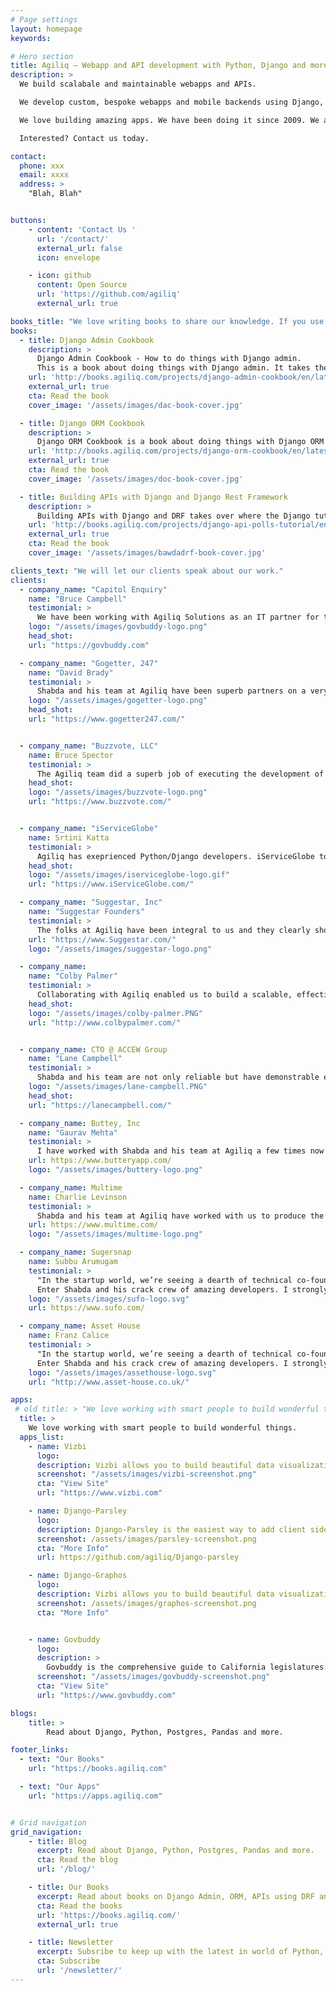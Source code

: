```yaml
---
# Page settings
layout: homepage
keywords:

# Hero section
title: Agiliq – Webapp and API development with Python, Django and more
description: >
  We build scalabale and maintainable webapps and APIs.

  We develop custom, bespoke webapps and mobile backends using Django, Python, Postgres, Angular and other modern tools.

  We love building amazing apps. We have been doing it since 2009. We are doing it right now, and we can do it for you.

  Interested? Contact us today.

contact:
  phone: xxx
  email: xxxx
  address: >
    "Blah, Blah"


buttons:
    - content: 'Contact Us '
      url: '/contact/'
      external_url: false
      icon: envelope

    - icon: github
      content: Open Source
      url: 'https://github.com/agiliq'
      external_url: true

books_title: "We love writing books to share our knowledge. If you use Django, these are a must read."
books:
  - title: Django Admin Cookbook
    description: >
      Django Admin Cookbook - How to do things with Django admin.
      This is a book about doing things with Django admin. It takes the form of about forty questions and common tasks with Django admin we answer.
    url: 'http://books.agiliq.com/projects/django-admin-cookbook/en/latest/'
    external_url: true
    cta: Read the book
    cover_image: '/assets/images/dac-book-cover.jpg'

  - title: Django ORM Cookbook
    description: >
      Django ORM Cookbook is a book about doing things with Django ORM and Django models. Django is a “MTV” (Model-Template-View) framework – This book provides a deep dive into the M part.
    url: 'http://books.agiliq.com/projects/django-orm-cookbook/en/latest/'
    external_url: true
    cta: Read the book
    cover_image: '/assets/images/doc-book-cover.jpg'

  - title: Building APIs with Django and Django Rest Framework
    description: >
      Building APIs with Django and DRF takes over where the Django tutorials stop. In the Django tutorials, you built a regular Django polls app. We will rebuild an API for a similar app.
    url: 'http://books.agiliq.com/projects/django-api-polls-tutorial/en/latest/'
    external_url: true
    cta: Read the book
    cover_image: '/assets/images/bawdadrf-book-cover.jpg'

clients_text: "We will let our clients speak about our work."
clients:
  - company_name: "Capitol Enquiry"
    name: "Bruce Campbell"
    testimonial: >
      We have been working with Agiliq Solutions as an IT partner for the past year, and we are delighted with their performance. They are both extremely capable and extremely professional. When our goals and directions are unclear or when they see a better solution, they are quick to let us know. Then, once we have agreed on specifics and timing, they get it done within budget and on schedule. We look forward to continuing to work with them in the years to come.
    logo: "/assets/images/govbuddy-logo.png"
    head_shot:
    url: "https://govbuddy.com"

  - company_name: "Gogetter, 247"
    name: "David Brady"
    testimonial: >
      Shabda and his team at Agiliq have been superb partners on a very complicated django project featuring celery, redis, django templates, REST APIs, Stripe integration, push notifications, and more. Shabda is easy to work with and he has made excellent recommendations on how to solve different problems from both a process and technology perspectives. I have been extremely impressed with the technical proficiency, teamwork, and communication from Shabda and his team. I look forward to a long relationship with Shabda and Agiliq.
    logo: "/assets/images/gogetter-logo.png"
    head_shot:
    url: "https://www.gogetter247.com/"


  - company_name: "Buzzvote, LLC"
    name: Bruce Spector
    testimonial: >
      The Agiliq team did a superb job of executing the development of the BuzzVote website on schedule and budget.
    head_shot:
    logo: "/assets/images/buzzvote-logo.png"
    url: "https://www.buzzvote.com/"


  - company_name: "iServiceGlobe"
    name: Srtini Katta
    testimonial: >
      Agiliq has exeprienced Python/Django developers. iServiceGlobe took the help of couple of Python/Django resources for an year. You can rely on Agiliq if you are looking for a reliable outsourcing partner to accomplish your projects within the budget
    head_shot:
    logo: "/assets/images/iserviceglobe-logo.gif"
    url: "https://www.iServiceGlobe.com/"

  - company_name: "Suggestar, Inc"
    name: "Suggestar Founders"
    testimonial: >
      The folks at Agiliq have been integral to us and they clearly show the same passion and drive for our product as we do. We are very proud to be working alongside a team of true experts who understand all aspects of our projects and execute with quality results.
    url: "https://www.Suggestar.com/"
    logo: "/assets/images/suggestar-logo.png"

  - company_name:
    name: "Colby Palmer"
    testimonial: >
      Collaborating with Agiliq enabled us to build a scalable, effective app and thanks to their good advice we managed to avoid some pitfalls that could have cost valuable hours later in the development process.
    head_shot:
    logo: "/assets/images/colby-palmer.PNG"
    url: "http://www.colbypalmer.com/"


  - company_name: CTO @ ACCEW Group
    name: "Lane Campbell"
    testimonial: >
      Shabda and his team are not only reliable but have demonstrable expertise with Django and Python unlike any other team I have worked with.  Shabda is also quite personable and wonderful to work with.
    logo: "/assets/images/lane-campbell.PNG"
    head_shot:
    url: "https://lanecampbell.com/"

  - company_name: Buttey, Inc
    name: "Gaurav Mehta"
    testimonial: >
      I have worked with Shabda and his team at Agiliq a few times now and couldn't have been more satisfied with the work. We used them for Python/Django requirements - they were thoroughly professional, hard working, responsive and very easy to communicate. I have already recommended Agiliq to others and will continue to work them in the future.
    url: https://www.butteryapp.com/
    logo: "/assets/images/buttery-logo.png"

  - company_name: Multime
    name: Charlie Levinson
    testimonial: >
      Shabda and his team at Agiliq have worked with us to produce the Multi Me version 2 platform. Development spanned over 10 months. Working with Aqiliq has been a real pleasure; communication and response time has been excellent, problem solving has been really good. Agiliq felt like part of our team and we intend to work with them in the future for new phases of development. Quality software development and speedy delivery does not have to cost the earth - I cannot recommend these guys enough!!!
    url: https://www.multime.com/
    logo: "/assets/images/multime-logo.png"

  - company_name: Sugersnap
    name: Subbu Arumugam
    testimonial: >
      "In the startup world, we’re seeing a dearth of technical co-founders in an environment where proving traction is required to raise capital and recruit talent. For non-technical founders, this presents an interesting conundrum. We need technical help to build our web and mobile technology products - but we can't find technical people.
      Enter Shabda and his crack crew of amazing developers. I strongly recommend that you hire him and his team to be your technical arm if you're a non-technical founder. He has helped us build our most successful app."
    logo: "/assets/images/sufo-logo.svg"
    url: https://www.sufo.com/

  - company_name: Asset House
    name: Franz Calice
    testimonial: >
      "In the startup world, we’re seeing a dearth of technical co-founders in an environment where proving traction is required to raise capital and recruit talent. For non-technical founders, this presents an interesting conundrum. We need technical help to build our web and mobile technology products - but we can't find technical people.
      Enter Shabda and his crack crew of amazing developers. I strongly recommend that you hire him and his team to be your technical arm if you're a non-technical founder. He has helped us build our most successful app."
    logo: "/assets/images/assethouse-logo.svg"
    url: "http://www.asset-house.co.uk/"

apps:
 # old title: > "We love working with smart people to build wonderful things. Some of these have been built for clients, and some are open sourced."
  title: >
    We love working with smart people to build wonderful things.
  apps_list:
    - name: Vizbi
      logo:
      description: Vizbi allows you to build beautiful data visualizations. Use a visual editor or code in Python or R.
      screenshot: "/assets/images/vizbi-screenshot.png"
      cta: "View Site"
      url: "https://www.vizbi.com"

    - name: Django-Parsley
      logo:
      description: Django-Parsley is the easiest way to add client side form validations to Django
      screenshot: /assets/images/parsley-screenshot.png
      cta: "More Info"
      url: https://github.com/agiliq/Django-parsley

    - name: Django-Graphos
      logo:
      description: Vizbi allows you to build beautiful data visualizations. Use a visual editor or code in Python or R.
      screenshot: /assets/images/graphos-screenshot.png
      cta: "More Info"


    - name: Govbuddy
      logo:
      description: >
        Govbuddy is the comprehensive guide to California legislatures. You can find detailed, up-to-date information on both California's state legislature and its state Congressional Delegation - all in one place.
      screenshot: "/assets/images/govbuddy-screenshot.png"
      cta: "View Site"
      url: "https://www.govbuddy.com"

blogs:
    title: >
        Read about Django, Python, Postgres, Pandas and more.

footer_links:
  - text: "Our Books"
    url: "https://books.agiliq.com"

  - text: "Our Apps"
    url: "https://apps.agiliq.com"


# Grid navigation
grid_navigation:
    - title: Blog
      excerpt: Read about Django, Python, Postgres, Pandas and more.
      cta: Read the blog
      url: '/blog/'

    - title: Our Books
      excerpt: Read about books on Django Admin, ORM, APIs using DRF and more.
      cta: Read the books
      url: 'https://books.agiliq.com/'
      external_url: true

    - title: Newsletter
      excerpt: Subsribe to keep up with the latest in world of Python, Django and data analytics. Get three python books right away.
      cta: Subscribe
      url: '/newsletter/'
---
```



